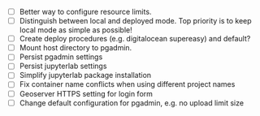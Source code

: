 - [ ] Better way to configure resource limits.
- [ ] Distinguish between local and deployed mode. Top priority is to keep local mode as simple as possible!
- [ ] Create deploy procedures (e.g. digitalocean supereasy) and default?
- [ ] Mount host directory to pgadmin.
- [ ] Persist pgadmin settings
- [ ] Persist jupyterlab settings
- [ ] Simplify jupyterlab package installation
- [ ] Fix container name conflicts when using different project names
- [ ] Geoserver HTTPS setting for login form
- [ ] Change default configuration for pgadmin, e.g. no upload limit size
